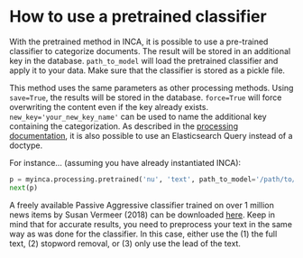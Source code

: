 
# How to use a pretrained classifier

With the pretrained method in INCA, it is possible to use a pre-trained classifier to categorize documents. The result will be stored in an additional key in the database. `path_to_model` will load the pretrained classifier and apply it to your data. Make sure that the classifier is stored as a pickle file.

This method uses the same parameters as other processing methods. Using `save=True`, the results will be stored in the database. `force=True` will force overwriting the content even if the key already exists. `new_key='your_new_key_name'` can be used to name the additional key containing the categorization. As described in the [processing documentation](https://github.com/uvacw/inca/blob/development/doc/howto_process.md), it is also possible to use an Elasticsearch Query instead of a doctype. 

For instance... (assuming you have already instantiated INCA):
```python
p = myinca.processing.pretrained('nu', 'text', path_to_model='/path/to/pretrainedmodel.pkl', new_key='topic', save=True) 
next(p)
```

A freely available Passive Aggressive classifier trained on over 1 million news items by Susan Vermeer (2018) can be downloaded [here](https://figshare.com/articles/A_supervised_machine_learning_method_to_classify_Dutch-language_news_items/7314896/1). Keep in mind that for accurate results, you need to preprocess your text in the same way as was done for the classifier. In this case, either use the (1) the full text, (2) stopword removal, or (3) only use the lead of the text. 
